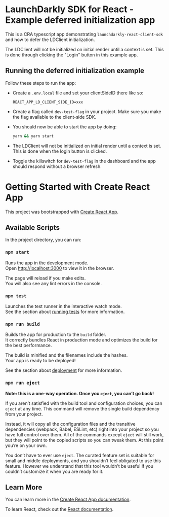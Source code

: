 # LaunchDarkly SDK for React - Example deferred initialization app

This is a CRA typescript app demonstrating `launchdarkly-react-client-sdk` and how to defer the LDClient initialization.

The LDClient will not be initialized on initial render until a context is set. This is done through clicking the "Login" button in this example app.

## Running the deferred initialization example

Follow these steps to run the app:

- Create a `.env.local` file and set your clientSideID there like so:

  ```shell
  REACT_APP_LD_CLIENT_SIDE_ID=xxx
  ```

- Create a flag called `dev-test-flag` in your project. Make sure you
  make the flag available to the client-side SDK.

- You should now be able to start the app by doing:

  ```sh
  yarn && yarn start
  ```

- The LDClient will not be initialized on initial render until a context is set. This is done when the login button is clicked.
- Toggle the killswitch for `dev-test-flag` in the dashboard and the
  app should respond without a browser refresh.

# Getting Started with Create React App

This project was bootstrapped with [Create React App](https://github.com/facebook/create-react-app).

## Available Scripts

In the project directory, you can run:

### `npm start`

Runs the app in the development mode.\
Open [http://localhost:3000](http://localhost:3000) to view it in the browser.

The page will reload if you make edits.\
You will also see any lint errors in the console.

### `npm test`

Launches the test runner in the interactive watch mode.\
See the section about [running tests](https://facebook.github.io/create-react-app/docs/running-tests) for more information.

### `npm run build`

Builds the app for production to the `build` folder.\
It correctly bundles React in production mode and optimizes the build for the best performance.

The build is minified and the filenames include the hashes.\
Your app is ready to be deployed!

See the section about [deployment](https://facebook.github.io/create-react-app/docs/deployment) for more information.

### `npm run eject`

**Note: this is a one-way operation. Once you `eject`, you can’t go back!**

If you aren’t satisfied with the build tool and configuration choices, you can `eject` at any time. This command will remove the single build dependency from your project.

Instead, it will copy all the configuration files and the transitive dependencies (webpack, Babel, ESLint, etc) right into your project so you have full control over them. All of the commands except `eject` will still work, but they will point to the copied scripts so you can tweak them. At this point you’re on your own.

You don’t have to ever use `eject`. The curated feature set is suitable for small and middle deployments, and you shouldn’t feel obligated to use this feature. However we understand that this tool wouldn’t be useful if you couldn’t customize it when you are ready for it.

## Learn More

You can learn more in the [Create React App documentation](https://facebook.github.io/create-react-app/docs/getting-started).

To learn React, check out the [React documentation](https://reactjs.org/).
